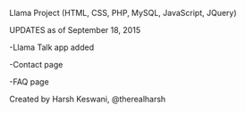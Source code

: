 Llama Project (HTML, CSS, PHP, MySQL, JavaScript, JQuery)

UPDATES as of September 18, 2015

-Llama Talk app added

-Contact page

-FAQ page

Created by Harsh Keswani, @therealharsh
